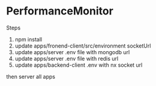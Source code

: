 # PerformanceMonitor

Steps

1. npm install
2. update apps/fronend-client/src/environment socketUrl
3. update apps/server .env file with mongodb url
4. update apps/server .env file with redis url
5. update apps/backend-client .env with nx socket url

then server all apps

